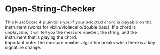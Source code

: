 # Open-String-Checker
This MuseScore 4 pluin tells you if your selected chord is playable on the instrument (works for violin/viola/cello/double bass). If a chord is unplayable, it will tell you the measure number, the string, and the instrument that is playing the chord.  
Important note: The measure number algorithm breaks when there is a key signature change.
